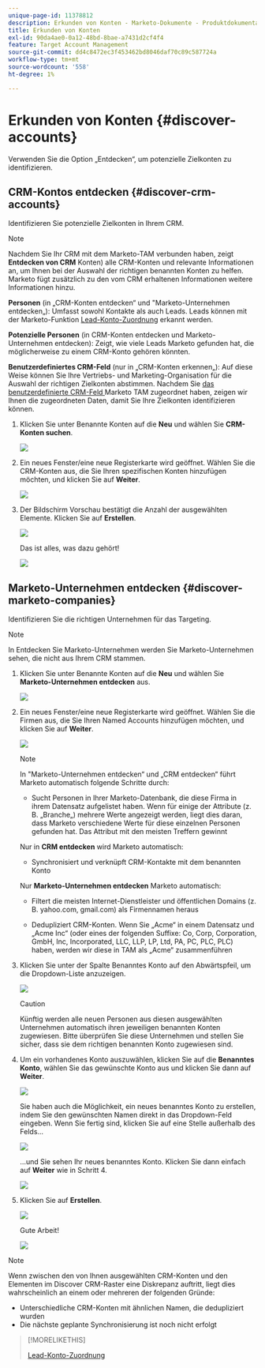```yaml
---
unique-page-id: 11378812
description: Erkunden von Konten - Marketo-Dokumente - Produktdokumentation
title: Erkunden von Konten
exl-id: 90da4ae0-0a12-48bd-8bae-a7431d2cf4f4
feature: Target Account Management
source-git-commit: dd4c8472ec3f453462bd8046daf70c89c587724a
workflow-type: tm+mt
source-wordcount: '558'
ht-degree: 1%

---
```


# Erkunden von Konten {#discover-accounts}

Verwenden Sie die Option „Entdecken“, um potenzielle Zielkonten zu identifizieren.

## CRM-Kontos entdecken {#discover-crm-accounts}

Identifizieren Sie potenzielle Zielkonten in Ihrem CRM.

>[!NOTE]
>
>Nachdem Sie Ihr CRM mit dem Marketo-TAM verbunden haben, zeigt **Entdecken von CRM** Konten) alle CRM-Konten und relevante Informationen an, um Ihnen bei der Auswahl der richtigen benannten Konten zu helfen. Marketo fügt zusätzlich zu den vom CRM erhaltenen Informationen weitere Informationen hinzu.

**Personen** (in „CRM-Konten entdecken“ und &quot;Marketo-Unternehmen entdecken„): Umfasst sowohl Kontakte als auch Leads. Leads können mit der Marketo-Funktion [Lead-Konto-Zuordnung](/help/marketo/product-docs/target-account-management/target/named-accounts/lead-to-account-matching.md) erkannt werden.

**Potenzielle Personen** (in CRM-Konten entdecken und Marketo-Unternehmen entdecken): Zeigt, wie viele Leads Marketo gefunden hat, die möglicherweise zu einem CRM-Konto gehören könnten.

**Benutzerdefiniertes CRM-Feld** (nur in „CRM-Konten erkennen„): Auf diese Weise können Sie Ihre Vertriebs- und Marketing-Organisation für die Auswahl der richtigen Zielkonten abstimmen. Nachdem Sie [das benutzerdefinierte CRM-Feld ](/help/marketo/product-docs/target-account-management/setup-tam/create-a-custom-field-for-crm-discovery.md) Marketo TAM zugeordnet haben, zeigen wir Ihnen die zugeordneten Daten, damit Sie Ihre Zielkonten identifizieren können.

1. Klicken Sie unter Benannte Konten auf die **Neu** und wählen Sie **CRM-Konten suchen**.

   ![](assets/disc-crm-one.png)

1. Ein neues Fenster/eine neue Registerkarte wird geöffnet. Wählen Sie die CRM-Konten aus, die Sie Ihren spezifischen Konten hinzufügen möchten, und klicken Sie auf **Weiter**.

   ![](assets/disc-crm-two.png)

1. Der Bildschirm Vorschau bestätigt die Anzahl der ausgewählten Elemente. Klicken Sie auf **Erstellen**.

   ![](assets/disc-three.png)

   Das ist alles, was dazu gehört!

   ![](assets/disc-four.png)

## Marketo-Unternehmen entdecken {#discover-marketo-companies}

Identifizieren Sie die richtigen Unternehmen für das Targeting.

>[!NOTE]
>
>In Entdecken Sie Marketo-Unternehmen werden Sie Marketo-Unternehmen sehen, die nicht aus Ihrem CRM stammen.

1. Klicken Sie unter Benannte Konten auf die **Neu** und wählen Sie **Marketo-Unternehmen entdecken** aus.

   ![](assets/one-1.png)

1. Ein neues Fenster/eine neue Registerkarte wird geöffnet. Wählen Sie die Firmen aus, die Sie Ihren Named Accounts hinzufügen möchten, und klicken Sie auf **Weiter**.

   ![](assets/disc-comp-two.png)

   >[!NOTE]
   >
   >In &quot;Marketo-Unternehmen entdecken“ und „CRM entdecken“ führt Marketo automatisch folgende Schritte durch:
   >
   >* Sucht Personen in Ihrer Marketo-Datenbank, die diese Firma in ihrem Datensatz aufgelistet haben. Wenn für einige der Attribute (z. B. „Branche„) mehrere Werte angezeigt werden, liegt dies daran, dass Marketo verschiedene Werte für diese einzelnen Personen gefunden hat. Das Attribut mit den meisten Treffern gewinnt
   >
   >Nur in **CRM entdecken** wird Marketo automatisch:
   >
   >* Synchronisiert und verknüpft CRM-Kontakte mit dem benannten Konto
   >
   >Nur **Marketo-Unternehmen entdecken** Marketo automatisch:
   >
   >* Filtert die meisten Internet-Dienstleister und öffentlichen Domains (z. B. yahoo.com, gmail.com) als Firmennamen heraus
   >
   >* Dedupliziert CRM-Konten. Wenn Sie „Acme“ in einem Datensatz und „Acme Inc“ (oder eines der folgenden Suffixe: Co, Corp, Corporation, GmbH, Inc, Incorporated, LLC, LLP, LP, Ltd, PA, PC, PLC, PLC) haben, werden wir diese in TAM als „Acme“ zusammenführen

1. Klicken Sie unter der Spalte Benanntes Konto auf den Abwärtspfeil, um die Dropdown-Liste anzuzeigen.

   ![](assets/disc-comp-three.png)

   >[!CAUTION]
   >
   >Künftig werden alle neuen Personen aus diesen ausgewählten Unternehmen automatisch ihren jeweiligen benannten Konten zugewiesen. Bitte überprüfen Sie diese Unternehmen und stellen Sie sicher, dass sie dem richtigen benannten Konto zugewiesen sind.

1. Um ein vorhandenes Konto auszuwählen, klicken Sie auf die **Benanntes Konto**, wählen Sie das gewünschte Konto aus und klicken Sie dann auf **Weiter**.

   ![](assets/disc-comp-four.png)

   Sie haben auch die Möglichkeit, ein neues benanntes Konto zu erstellen, indem Sie den gewünschten Namen direkt in das Dropdown-Feld eingeben. Wenn Sie fertig sind, klicken Sie auf eine Stelle außerhalb des Felds…

   ![](assets/disc-comp-five.png)

   …und Sie sehen Ihr neues benanntes Konto. Klicken Sie dann einfach auf **Weiter** wie in Schritt 4.

   ![](assets/disc-comp-six.png)

1. Klicken Sie auf **Erstellen**.

   ![](assets/disc-comp-seven.png)

   Gute Arbeit!

   ![](assets/disc-co-six.png)

>[!NOTE]
>
>Wenn zwischen den von Ihnen ausgewählten CRM-Konten und den Elementen im Discover CRM-Raster eine Diskrepanz auftritt, liegt dies wahrscheinlich an einem oder mehreren der folgenden Gründe:
>
>* Unterschiedliche CRM-Konten mit ähnlichen Namen, die dedupliziert wurden
>* Die nächste geplante Synchronisierung ist noch nicht erfolgt

>[!MORELIKETHIS]
>
>[Lead-Konto-Zuordnung](/help/marketo/product-docs/target-account-management/target/named-accounts/lead-to-account-matching.md)
